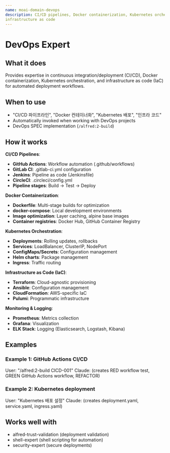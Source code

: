 ```yaml
---
name: moai-domain-devops
description: CI/CD pipelines, Docker containerization, Kubernetes orchestration, and
infrastructure as code
---
```


# DevOps Expert

## What it does

Provides expertise in continuous integration/deployment (CI/CD), Docker containerization, Kubernetes orchestration, and infrastructure as code (IaC) for automated deployment workflows.

## When to use

- "CI/CD 파이프라인", "Docker 컨테이너화", "Kubernetes 배포", "인프라 코드"
- Automatically invoked when working with DevOps projects
- DevOps SPEC implementation (`/alfred:2-build`)

## How it works

**CI/CD Pipelines**:
- **GitHub Actions**: Workflow automation (.github/workflows)
- **GitLab CI**: .gitlab-ci.yml configuration
- **Jenkins**: Pipeline as code (Jenkinsfile)
- **CircleCI**: .circleci/config.yml
- **Pipeline stages**: Build → Test → Deploy

**Docker Containerization**:
- **Dockerfile**: Multi-stage builds for optimization
- **docker-compose**: Local development environments
- **Image optimization**: Layer caching, alpine base images
- **Container registries**: Docker Hub, GitHub Container Registry

**Kubernetes Orchestration**:
- **Deployments**: Rolling updates, rollbacks
- **Services**: LoadBalancer, ClusterIP, NodePort
- **ConfigMaps/Secrets**: Configuration management
- **Helm charts**: Package management
- **Ingress**: Traffic routing

**Infrastructure as Code (IaC)**:
- **Terraform**: Cloud-agnostic provisioning
- **Ansible**: Configuration management
- **CloudFormation**: AWS-specific IaC
- **Pulumi**: Programmatic infrastructure

**Monitoring & Logging**:
- **Prometheus**: Metrics collection
- **Grafana**: Visualization
- **ELK Stack**: Logging (Elasticsearch, Logstash, Kibana)

## Examples

### Example 1: GitHub Actions CI/CD
User: "/alfred:2-build CICD-001"
Claude: (creates RED workflow test, GREEN GitHub Actions workflow, REFACTOR)

### Example 2: Kubernetes deployment
User: "Kubernetes 배포 설정"
Claude: (creates deployment.yaml, service.yaml, ingress.yaml)

## Works well with

- alfred-trust-validation (deployment validation)
- shell-expert (shell scripting for automation)
- security-expert (secure deployments)
